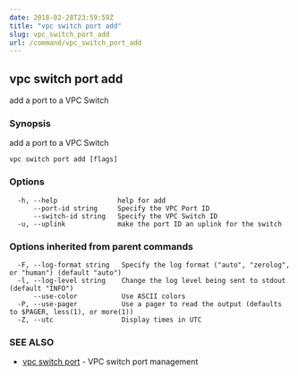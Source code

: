 ```yaml
---
date: 2018-02-28T23:59:59Z
title: "vpc switch port add"
slug: vpc_switch_port_add
url: /command/vpc_switch_port_add
---
```

## vpc switch port add

add a port to a VPC Switch

### Synopsis


add a port to a VPC Switch

```
vpc switch port add [flags]
```

### Options

```
  -h, --help               help for add
      --port-id string     Specify the VPC Port ID
      --switch-id string   Specify the VPC Switch ID
  -u, --uplink             make the port ID an uplink for the switch
```

### Options inherited from parent commands

```
  -F, --log-format string   Specify the log format ("auto", "zerolog", or "human") (default "auto")
  -l, --log-level string    Change the log level being sent to stdout (default "INFO")
      --use-color           Use ASCII colors
  -P, --use-pager           Use a pager to read the output (defaults to $PAGER, less(1), or more(1))
  -Z, --utc                 Display times in UTC
```

### SEE ALSO
* [vpc switch port](/command/vpc_switch_port)	 - VPC switch port management

